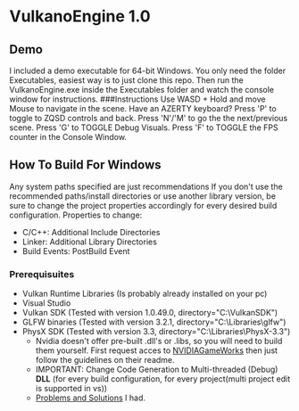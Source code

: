 # VulkanoEngine 1.0
## Demo
I included a demo executable for 64-bit Windows. You only need the folder Executables, easiest way is to just clone this repo.
Then run the VulkanoEngine.exe inside the Executables folder and watch the console window for instructions.
###Instructions
Use WASD + Hold and move Mouse to navigate in the scene.
Have an AZERTY keyboard? Press 'P' to toggle to ZQSD controls and back.
Press 'N'/'M' to go the the next/previous scene.
Press 'G\' to TOGGLE Debug Visuals.
Press \'F\' to TOGGLE the FPS counter in the Console Window.

## How To Build For Windows
Any system paths specified are just recommendations
If you don't use the recommended paths/install directories or use another library version, be sure to change the project properties accordingly for every desired build configuration. Properties to change:
* C/C++: Additional Include Directories
* Linker: Additional Library Directories
* Build Events: PostBuild Event

### Prerequisuites
* Vulkan Runtime Libraries (Is probably already installed on your pc)
* Visual Studio
* Vulkan SDK (Tested with version 1.0.49.0, directory="C:\VulkanSDK")
* GLFW binaries (Tested with version 3.2.1, directory="C:\Libraries\glfw")
* PhysX SDK (Tested with version 3.3, directory="C:\Libraries\PhysX-3.3")
  * Nvidia doesn't offer pre-built .dll's or .libs, so you will need to build them yourself. First request acces to [NVIDIAGameWorks](https://developer.nvidia.com/what-is-gameworks) then just follow the guidelines on their readme.
  * IMPORTANT: Change Code Generation to Multi-threaded (Debug) **DLL** (for every build configuration, for every project(multi project edit is supported in vs))
  * [Problems and Solutions]() I had.
